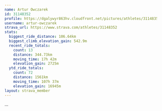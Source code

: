 ```yaml
---
name: Artur Owczarek
id: 31148352
profile: https://dgalywyr863hv.cloudfront.net/pictures/athletes/31148352/15906846/1/large.jpg
username: artur-owczarek
strava_url: https://www.strava.com/athletes/31148352
stats:
  biggest_ride_distance: 106.64km
  biggest_climb_elevation_gain: 542.9m
  recent_ride_totals:
    count: 13
    distance: 344.73km
    moving_time: 17h 42m
    elevation_gain: 2725m
  ytd_ride_totals:
    count: 72
    distance: 1561km
    moving_time: 107h 37m
    elevation_gain: 16945m
layout: strava_member
--- 
```

...
